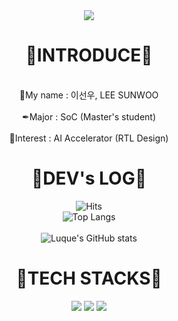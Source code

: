 <div align=center>
<img src="https://capsule-render.vercel.app/api?type=waving&color=gradient&height=250&section=header&text=Welcome%20to%20Luque's%20GitHub%20👋&animation=twinkling&fontSize=35&fontAlignY=40&fontAlign=50" />

<div align=center><h1>📢INTRODUCE📢</h1></div>
<br>
📃My name : 이선우,  LEE SUNWOO
<br>
<br>
✒Major : SoC (Master's student)
<br>
<br>
📌Interest : AI Accelerator (RTL Design)
<br>
 
<div align=center><h1>🌌DEV's LOG🌌</h1></div>


![Hits](https://hits.seeyoufarm.com/api/count/incr/badge.svg?url=https%3A%2F%2Fgithub.com%2FLuque4503%2FLuque4503&count_bg=%230CA678&title_bg=%23515353&icon=snapcraft.svg&icon_color=%23F9F6F6&title=welcome+Luque&edge_flat=false)
<br>
![Top Langs](https://github-readme-stats.vercel.app/api/top-langs/?username=Luque4503&layout=donut-vertical&theme=tokyonight)
<br>
<br>
![Luque's GitHub stats](https://github-readme-stats.vercel.app/api?username=Luque4503&include_all_commits=true&theme=tokyonight&hide_border=true&count_private=true)


<div align=center><h1>📕TECH STACKS📕</h1></div>
 <img src="https://img.shields.io/badge/linux-FCC624?style=for-the-badge&logo=linux&logoColor=black">
 <img src="https://img.shields.io/badge/C-A8B9CC?style=for-the-badge&logo=C&logoColor=black"/>
 <img src="https://img.shields.io/badge/Python-3766AB?style=for-the-badge&logo=Python&logoColor=white"/></a>

